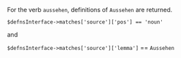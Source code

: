 For the verb `aussehen`, definitions of `Aussehen` are returned. 

`$defnsInterface->matches['source']['pos'] == 'noun'`  

and 

`$defnsInterface->matches['source']['lemma']` == `Aussehen`
